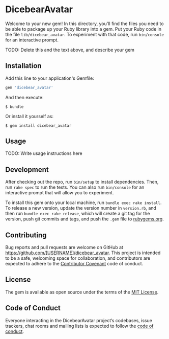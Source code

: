 # DicebearAvatar

Welcome to your new gem! In this directory, you'll find the files you need to be able to package up your Ruby library into a gem. Put your Ruby code in the file `lib/dicebear_avatar`. To experiment with that code, run `bin/console` for an interactive prompt.

TODO: Delete this and the text above, and describe your gem

## Installation

Add this line to your application's Gemfile:

```ruby
gem 'dicebear_avatar'
```

And then execute:

    $ bundle

Or install it yourself as:

    $ gem install dicebear_avatar

## Usage

TODO: Write usage instructions here

## Development

After checking out the repo, run `bin/setup` to install dependencies. Then, run `rake spec` to run the tests. You can also run `bin/console` for an interactive prompt that will allow you to experiment.

To install this gem onto your local machine, run `bundle exec rake install`. To release a new version, update the version number in `version.rb`, and then run `bundle exec rake release`, which will create a git tag for the version, push git commits and tags, and push the `.gem` file to [rubygems.org](https://rubygems.org).

## Contributing

Bug reports and pull requests are welcome on GitHub at https://github.com/[USERNAME]/dicebear_avatar. This project is intended to be a safe, welcoming space for collaboration, and contributors are expected to adhere to the [Contributor Covenant](http://contributor-covenant.org) code of conduct.

## License

The gem is available as open source under the terms of the [MIT License](https://opensource.org/licenses/MIT).

## Code of Conduct

Everyone interacting in the DicebearAvatar project’s codebases, issue trackers, chat rooms and mailing lists is expected to follow the [code of conduct](https://github.com/[USERNAME]/dicebear_avatar/blob/master/CODE_OF_CONDUCT.md).
